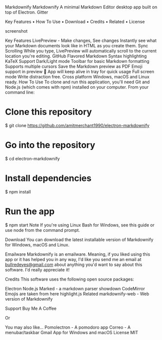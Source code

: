 Markdownify
Markdownify
A minimal Markdown Editor desktop app built on top of Electron.
Gitter   

Key Features • How To Use • Download • Credits • Related • License

screenshot

Key Features
LivePreview - Make changes, See changes
Instantly see what your Markdown documents look like in HTML as you create them.
Sync Scrolling
While you type, LivePreview will automatically scroll to the current location you're editing.
GitHub Flavored Markdown
Syntax highlighting
KaTeX Support
Dark/Light mode
Toolbar for basic Markdown formatting
Supports multiple cursors
Save the Markdown preview as PDF
Emoji support in preview 🎉
App will keep alive in tray for quick usage
Full screen mode
Write distraction free.
Cross platform
Windows, macOS and Linux ready.
How To Use
To clone and run this application, you'll need Git and Node.js (which comes with npm) installed on your computer. From your command line:

# Clone this repository
$ git clone https://github.com/amitmerchant1990/electron-markdownify

# Go into the repository
$ cd electron-markdownify

# Install dependencies
$ npm install

# Run the app
$ npm start
Note If you're using Linux Bash for Windows, see this guide or use node from the command prompt.

Download
You can download the latest installable version of Markdownify for Windows, macOS and Linux.

Emailware
Markdownify is an emailware. Meaning, if you liked using this app or it has helped you in any way, I'd like you send me an email at bullredeyes@gmail.com about anything you'd want to say about this software. I'd really appreciate it!

Credits
This software uses the following open source packages:

Electron
Node.js
Marked - a markdown parser
showdown
CodeMirror
Emojis are taken from here
highlight.js
Related
markdownify-web - Web version of Markdownify

Support
Buy Me A Coffee

Or


You may also like...
Pomolectron - A pomodoro app
Correo - A menubar/taskbar Gmail App for Windows and macOS
License
MIT
